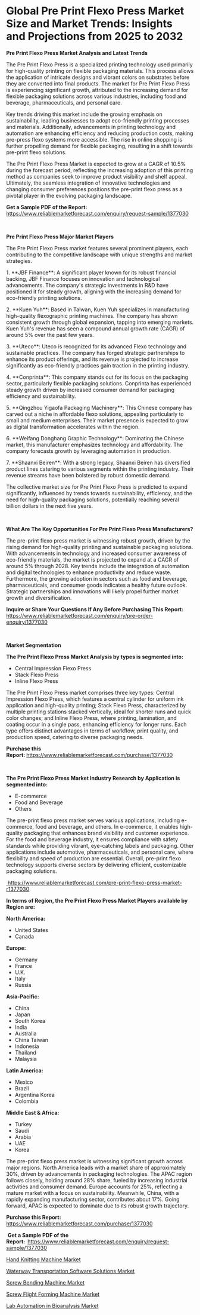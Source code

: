 <p><h1>Global Pre Print Flexo Press Market Size and Market Trends: Insights and Projections from 2025 to 2032</h1></p><p><strong>Pre Print Flexo Press Market Analysis and Latest Trends</strong></p>
<p><p>The Pre Print Flexo Press is a specialized printing technology used primarily for high-quality printing on flexible packaging materials. This process allows the application of intricate designs and vibrant colors on substrates before they are converted into final products. The market for Pre Print Flexo Press is experiencing significant growth, attributed to the increasing demand for flexible packaging solutions across various industries, including food and beverage, pharmaceuticals, and personal care.</p><p>Key trends driving this market include the growing emphasis on sustainability, leading businesses to adopt eco-friendly printing processes and materials. Additionally, advancements in printing technology and automation are enhancing efficiency and reducing production costs, making pre-press flexo systems more accessible. The rise in online shopping is further propelling demand for flexible packaging, resulting in a shift towards pre-print flexo solutions.</p><p>The Pre Print Flexo Press Market is expected to grow at a CAGR of 10.5% during the forecast period, reflecting the increasing adoption of this printing method as companies seek to improve product visibility and shelf appeal. Ultimately, the seamless integration of innovative technologies and changing consumer preferences positions the pre-print flexo press as a pivotal player in the evolving packaging landscape.</p></p>
<p><strong>Get a Sample PDF of the Report:&nbsp;</strong> <a href="https://www.reliablemarketforecast.com/enquiry/request-sample/1377030?utm_campaign=2516&utm_medium=2&utm_source=Github&utm_content=ia&utm_term=28032025&utm_id=pre-print-flexo-press">https://www.reliablemarketforecast.com/enquiry/request-sample/1377030</a></p>
<p>&nbsp;</p>
<p><strong>Pre Print Flexo Press Major Market Players</strong></p>
<p><p>The Pre Print Flexo Press market features several prominent players, each contributing to the competitive landscape with unique strengths and market strategies. </p><p>1. **JBF Finance**: A significant player known for its robust financial backing, JBF Finance focuses on innovation and technological advancements. The company's strategic investments in R&D have positioned it for steady growth, aligning with the increasing demand for eco-friendly printing solutions.</p><p>2. **Kuen Yuh**: Based in Taiwan, Kuen Yuh specializes in manufacturing high-quality flexographic printing machines. The company has shown consistent growth through global expansion, tapping into emerging markets. Kuen Yuh's revenue has seen a compound annual growth rate (CAGR) of around 5% over the past few years.</p><p>3. **Uteco**: Uteco is recognized for its advanced Flexo technology and sustainable practices. The company has forged strategic partnerships to enhance its product offerings, and its revenue is projected to increase significantly as eco-friendly practices gain traction in the printing industry.</p><p>4. **Conprinta**: This company stands out for its focus on the packaging sector, particularly flexible packaging solutions. Conprinta has experienced steady growth driven by increased consumer demand for packaging efficiency and sustainability.</p><p>5. **Qingzhou Yigaofa Packaging Machinery**: This Chinese company has carved out a niche in affordable flexo solutions, appealing particularly to small and medium enterprises. Their market presence is expected to grow as digital transformation accelerates within the region.</p><p>6. **Weifang Donghang Graphic Technology**: Dominating the Chinese market, this manufacturer emphasizes technology and affordability. The company forecasts growth by leveraging automation in production.</p><p>7. **Shaanxi Beiren**: With a strong legacy, Shaanxi Beiren has diversified product lines catering to various segments within the printing industry. Their revenue streams have been bolstered by robust domestic demand.</p><p>The collective market size for Pre Print Flexo Press is predicted to expand significantly, influenced by trends towards sustainability, efficiency, and the need for high-quality packaging solutions, potentially reaching several billion dollars in the next five years.</p></p>
<p>&nbsp;</p>
<p><strong>What Are The Key Opportunities For Pre Print Flexo Press Manufacturers?</strong></p>
<p><p>The pre-print flexo press market is witnessing robust growth, driven by the rising demand for high-quality printing and sustainable packaging solutions. With advancements in technology and increased consumer awareness of eco-friendly materials, the market is projected to expand at a CAGR of around 5% through 2028. Key trends include the integration of automation and digital technologies to enhance productivity and reduce waste. Furthermore, the growing adoption in sectors such as food and beverage, pharmaceuticals, and consumer goods indicates a healthy future outlook. Strategic partnerships and innovations will likely propel further market growth and diversification.</p></p>
<p><strong>Inquire or Share Your Questions If Any Before Purchasing This Report:</strong> <a href="https://www.reliablemarketforecast.com/enquiry/pre-order-enquiry/1377030?utm_campaign=2516&utm_medium=2&utm_source=Github&utm_content=ia&utm_term=28032025&utm_id=pre-print-flexo-press">https://www.reliablemarketforecast.com/enquiry/pre-order-enquiry/1377030</a></p>
<p>&nbsp;</p>
<p><strong>Market Segmentation</strong></p>
<p><strong>The Pre Print Flexo Press Market Analysis by types is segmented into:</strong></p>
<p><ul><li>Central Impression Flexo Press</li><li>Stack Flexo Press</li><li>Inline Flexo Press</li></ul></p>
<p><p>The Pre Print Flexo Press market comprises three key types: Central Impression Flexo Press, which features a central cylinder for uniform ink application and high-quality printing; Stack Flexo Press, characterized by multiple printing stations stacked vertically, ideal for shorter runs and quick color changes; and Inline Flexo Press, where printing, lamination, and coating occur in a single pass, enhancing efficiency for longer runs. Each type offers distinct advantages in terms of workflow, print quality, and production speed, catering to diverse packaging needs.</p></p>
<p><strong>Purchase this Report:&nbsp;</strong><a href="https://www.reliablemarketforecast.com/purchase/1377030?utm_campaign=2516&utm_medium=2&utm_source=Github&utm_content=ia&utm_term=28032025&utm_id=pre-print-flexo-press">https://www.reliablemarketforecast.com/purchase/1377030</a></p>
<p>&nbsp;</p>
<p><strong>The Pre Print Flexo Press Market Industry Research by Application is segmented into:</strong></p>
<p><ul><li>E-commerce</li><li>Food and Beverage</li><li>Others</li></ul></p>
<p><p>The pre-print flexo press market serves various applications, including e-commerce, food and beverage, and others. In e-commerce, it enables high-quality packaging that enhances brand visibility and customer experience. For the food and beverage industry, it ensures compliance with safety standards while providing vibrant, eye-catching labels and packaging. Other applications include automotive, pharmaceuticals, and personal care, where flexibility and speed of production are essential. Overall, pre-print flexo technology supports diverse sectors by delivering efficient, customizable packaging solutions.</p></p>
<p><a href="https://www.reliablemarketforecast.com/pre-print-flexo-press-market-r1377030?utm_campaign=2516&utm_medium=2&utm_source=Github&utm_content=ia&utm_term=28032025&utm_id=pre-print-flexo-press">&nbsp;https://www.reliablemarketforecast.com/pre-print-flexo-press-market-r1377030</a></p>
<p><strong>In terms of Region, the Pre Print Flexo Press Market Players available by Region are:</strong></p>
<p>
    <p> <strong> North America: </strong>
        <ul>
            <li>United States</li>
            <li>Canada</li>
        </ul>
        </p> 
    <p> <strong> Europe: </strong>
        <ul>
            <li>Germany</li>
            <li>France</li>
            <li>U.K.</li>
            <li>Italy</li>
            <li>Russia</li>
        </ul>
        </p> 
    <p> <strong> Asia-Pacific: </strong>
        <ul>
            <li>China</li>
            <li>Japan</li>
            <li>South Korea</li>
            <li>India</li>
            <li>Australia</li>
            <li>China Taiwan</li>
            <li>Indonesia</li>
            <li>Thailand</li>
            <li>Malaysia</li>
        </ul>
        </p> 
    <p> <strong> Latin America: </strong>
        <ul>
            <li>Mexico</li>
            <li>Brazil</li>
            <li>Argentina Korea</li>
            <li>Colombia</li>
        </ul>
        </p> 
    <p> <strong> Middle East & Africa: </strong>
        <ul>
            <li>Turkey</li>
            <li>Saudi</li>
            <li>Arabia</li>
            <li>UAE</li>
            <li>Korea</li>
        </ul>
    </p>
    </p>
<p><p>The pre-print flexo press market is witnessing significant growth across major regions. North America leads with a market share of approximately 30%, driven by advancements in packaging technologies. The APAC region follows closely, holding around 28% share, fueled by increasing industrial activities and consumer demand. Europe accounts for 25%, reflecting a mature market with a focus on sustainability. Meanwhile, China, with a rapidly expanding manufacturing sector, contributes about 17%. Going forward, APAC is expected to dominate due to its robust growth trajectory.</p></p>
<p><strong>Purchase this Report: </strong><a href="https://www.reliablemarketforecast.com/purchase/1377030?utm_campaign=2516&utm_medium=2&utm_source=Github&utm_content=ia&utm_term=28032025&utm_id=pre-print-flexo-press">https://www.reliablemarketforecast.com/purchase/1377030</a></p>
<p>&nbsp;<strong>Get a Sample PDF of the Report:&nbsp;&nbsp;</strong><a href="https://www.reliablemarketforecast.com/enquiry/request-sample/1377030?utm_campaign=2516&utm_medium=2&utm_source=Github&utm_content=ia&utm_term=28032025&utm_id=pre-print-flexo-press">https://www.reliablemarketforecast.com/enquiry/request-sample/1377030</a></p>
<p><strong></strong></p>
<p><p><a href="https://www.linkedin.com/pulse/impact-latest-trends-hand-knitting-machine-market-growth-forecasted-2jpyf?utm_campaign=2516&utm_medium=2&utm_source=Github&utm_content=ia&utm_term=28032025&utm_id=pre-print-flexo-press">Hand Knitting Machine Market</a></p><p><a href="https://github.com/smarzkathyb6/Market-Research-Report-List-1/blob/main/waterway-transportation-software-solutions-market.md?utm_campaign=2516&utm_medium=2&utm_source=Github&utm_content=ia&utm_term=28032025&utm_id=pre-print-flexo-press">Waterway Transportation Software Solutions Market</a></p><p><a href="https://www.linkedin.com/pulse/market-dynamics-screw-bending-machine-projected-54-cagr-from-u33zf?utm_campaign=2516&utm_medium=2&utm_source=Github&utm_content=ia&utm_term=28032025&utm_id=pre-print-flexo-press">Screw Bending Machine Market</a></p><p><a href="https://www.linkedin.com/pulse/screw-flight-forming-machine-market-analysis-product-segmentation-rcaof?utm_campaign=2516&utm_medium=2&utm_source=Github&utm_content=ia&utm_term=28032025&utm_id=pre-print-flexo-press">Screw Flight Forming Machine Market</a></p><p><a href="https://github.com/goickpache1m/Market-Research-Report-List-1/blob/main/lab-automation-in-bioanalysis-market.md?utm_campaign=2516&utm_medium=2&utm_source=Github&utm_content=ia&utm_term=28032025&utm_id=pre-print-flexo-press">Lab Automation in Bioanalysis Market</a></p></p>